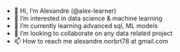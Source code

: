 - 👋 Hi, I’m Alexandre (@alex-learner)
- 👀 I’m interested in data science & machine learning
- 🌱 I’m currently learning advanced sql, ML models
- 💞️ I’m looking to collaborate on any data related project
- 📫 How to reach me alexandre.norbrt78 at gmail.com

<!---
alex-learner/alex-learner is a ✨ special ✨ repository because its `README.md` (this file) appears on your GitHub profile.
You can click the Preview link to take a look at your changes.
--->
